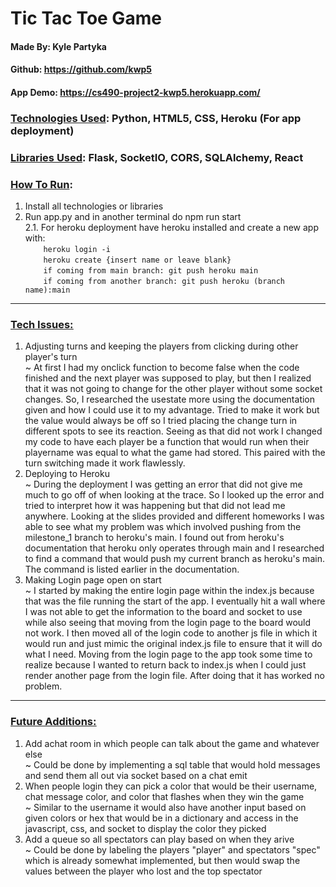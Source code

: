 # Tic Tac Toe Game
#### Made By: Kyle Partyka
#### Github: https://github.com/kwp5
#### App Demo: https://cs490-project2-kwp5.herokuapp.com/
### <ins>Technologies Used</ins>: Python, HTML5, CSS, Heroku (For app deployment) <br>
### <ins>Libraries Used</ins>: Flask, SocketIO, CORS, SQLAlchemy, React <br>
### <ins>How To Run</ins>:
  1. Install all technologies or libraries
  2. Run app.py and in another terminal do npm run start<br>
    2.1. For heroku deployment have heroku installed and create a new app with: <br>
               ```     heroku login -i ``` <br>
               ```     heroku create {insert name or leave blank} ``` <br>
               ```     if coming from main branch: git push heroku main  ```<br>
               ```     if coming from another branch: git push heroku (branch name):main  ```<br>
---
### <ins>Tech Issues<ins>:
  1. Adjusting turns and keeping the players from clicking during other player's turn <br>
  ~ At first I had my onclick function to become false when the code finished and the next player was supposed to play, but then I realized that it was not going to change for the other player without some socket changes. So, I researched the usestate more using the documentation given and how I could use it to my advantage. Tried to make it work but the value would always be off so I tried placing the change turn in different spots to see its reaction. Seeing as that did not work I changed my code to have each player be a function that would run when their playername was equal to what the game had stored. This paired with the turn switching made it work flawlessly. <br> 
  2. Deploying to Heroku <br>
  ~ During the deployment I was getting an error that did not give me much to go off of when looking at the trace. So I looked up the error and tried to interpret how it was happening but that did not lead me anywhere. Looking at the slides provided and different homeworks I was able to see what my problem was which involved pushing from the milestone_1 branch to heroku's main. I found out from heroku's documentation that heroku only operates through main and I researched to find a command that would push my current branch as heroku's main. The command is listed earlier in the documentation. <br>
  3. Making Login page open on start <br>
  ~ I started by making the entire login page within the index.js because that was the file running the start of the app. I eventually hit a wall where I was not able to get the information to the board and socket to use while also seeing that moving from the login page to the board would not work. I then moved all of the login code to another js file in which it would run and just mimic the original index.js file to ensure that it will do what I need. Moving from the login page to the app took some time to realize because I wanted to return back to index.js when I could just render another page from the login file. After doing that it has worked no problem. <br>

 ---
### <ins>Future Additions<ins>:
  1. Add achat room in which people can talk about the game and whatever else <br>
    ~ Could be done by implementing a sql table that would hold messages and send them all out via socket based on a chat emit
  2. When people login they can pick a color that would be their username, chat message color, and color that flashes when they win the game <br>
    ~ Similar to the username it would also have another input based on given colors or hex that would be in a dictionary and access in the javascript, css, and socket to display the color they picked
  3. Add a queue so all spectators can play based on when they arive <br>
    ~ Could be done by labeling the players "player" and spectators "spec" which is already somewhat implemented, but then would swap the values between the player who lost and the top spectator
